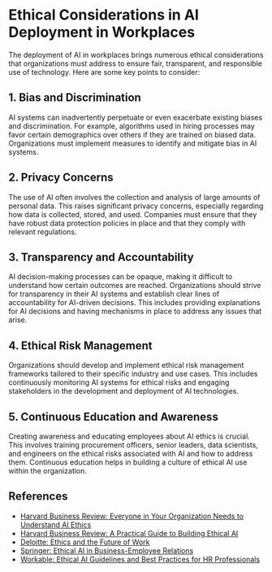 # Ethical Considerations in AI Deployment in Workplaces

The deployment of AI in workplaces brings numerous ethical considerations that organizations must address to ensure fair, transparent, and responsible use of technology. Here are some key points to consider:

## 1. **Bias and Discrimination**

AI systems can inadvertently perpetuate or even exacerbate existing biases and discrimination. For example, algorithms used in hiring processes may favor certain demographics over others if they are trained on biased data. Organizations must implement measures to identify and mitigate bias in AI systems.

## 2. **Privacy Concerns**

The use of AI often involves the collection and analysis of large amounts of personal data. This raises significant privacy concerns, especially regarding how data is collected, stored, and used. Companies must ensure that they have robust data protection policies in place and that they comply with relevant regulations.

## 3. **Transparency and Accountability**

AI decision-making processes can be opaque, making it difficult to understand how certain outcomes are reached. Organizations should strive for transparency in their AI systems and establish clear lines of accountability for AI-driven decisions. This includes providing explanations for AI decisions and having mechanisms in place to address any issues that arise.

## 4. **Ethical Risk Management**

Organizations should develop and implement ethical risk management frameworks tailored to their specific industry and use cases. This includes continuously monitoring AI systems for ethical risks and engaging stakeholders in the development and deployment of AI technologies.

## 5. **Continuous Education and Awareness**

Creating awareness and educating employees about AI ethics is crucial. This involves training procurement officers, senior leaders, data scientists, and engineers on the ethical risks associated with AI and how to address them. Continuous education helps in building a culture of ethical AI use within the organization.

## References

- [Harvard Business Review: Everyone in Your Organization Needs to Understand AI Ethics](https://hbr.org/2021/07/everyone-in-your-organization-needs-to-understand-ai-ethics)
- [Harvard Business Review: A Practical Guide to Building Ethical AI](https://hbr.org/2020/10/a-practical-guide-to-building-ethical-ai)
- [Deloitte: Ethics and the Future of Work](https://www2.deloitte.com/us/en/insights/focus/human-capital-trends/2020/ethical-implications-of-ai.html)
- [Springer: Ethical AI in Business-Employee Relations](https://link.springer.com/article/10.1007/s00146-023-01831-w)
- [Workable: Ethical AI Guidelines and Best Practices for HR Professionals](https://resources.workable.com/tutorial/ethical-ai-guidelines-and-best-practices-for-hr-professionals)
